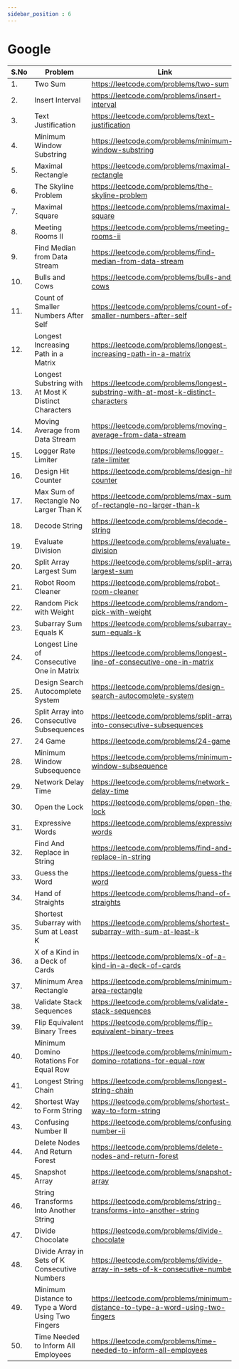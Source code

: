 ```yaml
---
sidebar_position : 6
---
```


# Google

| S.No      | Problem | Link |
| ----------- | ----------- | ----------- |
1.| Two Sum  | https://leetcode.com/problems/two-sum | 
2.| Insert Interval  | https://leetcode.com/problems/insert-interval | 
3.| Text Justification  | https://leetcode.com/problems/text-justification | 
4.| Minimum Window Substring  | https://leetcode.com/problems/minimum-window-substring | 
5.| Maximal Rectangle  | https://leetcode.com/problems/maximal-rectangle | 
6.| The Skyline Problem  | https://leetcode.com/problems/the-skyline-problem | 
7.| Maximal Square  | https://leetcode.com/problems/maximal-square | 
8.| Meeting Rooms II  | https://leetcode.com/problems/meeting-rooms-ii | 
9.| Find Median from Data Stream  | https://leetcode.com/problems/find-median-from-data-stream | 
10.| Bulls and Cows  | https://leetcode.com/problems/bulls-and-cows | 
11.| Count of Smaller Numbers After Self  | https://leetcode.com/problems/count-of-smaller-numbers-after-self | 
12.| Longest Increasing Path in a Matrix  | https://leetcode.com/problems/longest-increasing-path-in-a-matrix | 
13.| Longest Substring with At Most K Distinct Characters  | https://leetcode.com/problems/longest-substring-with-at-most-k-distinct-characters | 
14.| Moving Average from Data Stream  | https://leetcode.com/problems/moving-average-from-data-stream | 
15.| Logger Rate Limiter  | https://leetcode.com/problems/logger-rate-limiter | 
16.| Design Hit Counter  | https://leetcode.com/problems/design-hit-counter | 
17.| Max Sum of Rectangle No Larger Than K  | https://leetcode.com/problems/max-sum-of-rectangle-no-larger-than-k | 
18.| Decode String  | https://leetcode.com/problems/decode-string | 
19.| Evaluate Division  | https://leetcode.com/problems/evaluate-division | 
20.| Split Array Largest Sum  | https://leetcode.com/problems/split-array-largest-sum | 
21.| Robot Room Cleaner  | https://leetcode.com/problems/robot-room-cleaner | 
22.| Random Pick with Weight  | https://leetcode.com/problems/random-pick-with-weight | 
23.| Subarray Sum Equals K  | https://leetcode.com/problems/subarray-sum-equals-k | 
24.| Longest Line of Consecutive One in Matrix  | https://leetcode.com/problems/longest-line-of-consecutive-one-in-matrix | 
25.| Design Search Autocomplete System  | https://leetcode.com/problems/design-search-autocomplete-system | 
26.| Split Array into Consecutive Subsequences  | https://leetcode.com/problems/split-array-into-consecutive-subsequences | 
27.| 24 Game  | https://leetcode.com/problems/24-game | 
28.| Minimum Window Subsequence  | https://leetcode.com/problems/minimum-window-subsequence | 
29.| Network Delay Time  | https://leetcode.com/problems/network-delay-time | 
30.| Open the Lock  | https://leetcode.com/problems/open-the-lock | 
31.| Expressive Words  | https://leetcode.com/problems/expressive-words | 
32.| Find And Replace in String  | https://leetcode.com/problems/find-and-replace-in-string | 
33.| Guess the Word  | https://leetcode.com/problems/guess-the-word | 
34.| Hand of Straights  | https://leetcode.com/problems/hand-of-straights | 
35.| Shortest Subarray with Sum at Least K  | https://leetcode.com/problems/shortest-subarray-with-sum-at-least-k | 
36.| X of a Kind in a Deck of Cards  | https://leetcode.com/problems/x-of-a-kind-in-a-deck-of-cards | 
37.| Minimum Area Rectangle  | https://leetcode.com/problems/minimum-area-rectangle | 
38.| Validate Stack Sequences  | https://leetcode.com/problems/validate-stack-sequences | 
39.| Flip Equivalent Binary Trees  | https://leetcode.com/problems/flip-equivalent-binary-trees | 
40.| Minimum Domino Rotations For Equal Row  | https://leetcode.com/problems/minimum-domino-rotations-for-equal-row | 
41.| Longest String Chain  | https://leetcode.com/problems/longest-string-chain | 
42.| Shortest Way to Form String  | https://leetcode.com/problems/shortest-way-to-form-string | 
43.| Confusing Number II  | https://leetcode.com/problems/confusing-number-ii | 
44.| Delete Nodes And Return Forest  | https://leetcode.com/problems/delete-nodes-and-return-forest | 
45.| Snapshot Array  | https://leetcode.com/problems/snapshot-array | 
46.| String Transforms Into Another String  | https://leetcode.com/problems/string-transforms-into-another-string | 
47.| Divide Chocolate  | https://leetcode.com/problems/divide-chocolate | 
48.| Divide Array in Sets of K Consecutive Numbers  | https://leetcode.com/problems/divide-array-in-sets-of-k-consecutive-numbers | 
49.| Minimum Distance to Type a Word Using Two Fingers  | https://leetcode.com/problems/minimum-distance-to-type-a-word-using-two-fingers | 
50.| Time Needed to Inform All Employees  | https://leetcode.com/problems/time-needed-to-inform-all-employees | 